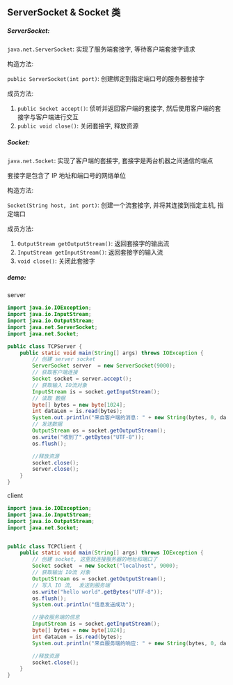 ## ServerSocket & Socket 类

##### ServerSocket:

`java.net.ServerSocket`: 实现了服务端套接字, 等待客户端套接字请求

构造方法: 

`public ServerSocket(int port)`: 创建绑定到指定端口号的服务器套接字



成员方法:

1. `public Socket accept()`: 侦听并返回客户端的套接字, 然后使用客户端的套接字与客户端进行交互
2. `public void close()`: 关闭套接字, 释放资源



##### Socket:

`java.net.Socket`: 实现了客户端的套接字, 套接字是两台机器之间通信的端点

套接字是包含了 IP 地址和端口号的网络单位



构造方法: 

`Socket(String host, int port)`: 创建一个流套接字, 并将其连接到指定主机, 指定端口



成员方法: 

1. `OutputStream getOutputStream()`: 返回套接字的输出流
2. `InputStream getInputStream()`: 返回套接字的输入流
3. `void close()`: 关闭此套接字  



##### demo:

server

```java
import java.io.IOException;
import java.io.InputStream;
import java.io.OutputStream;
import java.net.ServerSocket;
import java.net.Socket;

public class TCPServer {
    public static void main(String[] args) throws IOException {
        // 创建 server socket
        ServerSocket server  = new ServerSocket(9000);
        // 获取客户端连接
        Socket socket = server.accept();
        // 获取输入 IO流对象
        InputStream is = socket.getInputStream();
        // 读取 数据
        byte[] bytes = new byte[1024];
        int dataLen = is.read(bytes);
        System.out.println("来自客户端的消息: " + new String(bytes, 0, dataLen));
        // 发送数据
        OutputStream os = socket.getOutputStream();
        os.write("收到了".getBytes("UTF-8"));
        os.flush();

        //释放资源
        socket.close();
        server.close();
    }
}

```



client

```java
import java.io.IOException;
import java.io.InputStream;
import java.io.OutputStream;
import java.net.Socket;


public class TCPClient {
    public static void main(String[] args) throws IOException {
        // 创建 socket, 这里就连接服务器的地址和端口了
        Socket socket  = new Socket("localhost", 9000);
        // 获取输出 IO流 对象
        OutputStream os = socket.getOutputStream();
        // 写入 IO 流,  发送到服务端
        os.write("hello world".getBytes("UTF-8"));
        os.flush();
        System.out.println("信息发送成功");

        //接收服务端的信息
        InputStream is = socket.getInputStream();
        byte[] bytes = new byte[1024];
        int dataLen = is.read(bytes);
        System.out.println("来自服务端的响应: " + new String(bytes, 0, dataLen));

        //释放资源
        socket.close();
    }
}
```



